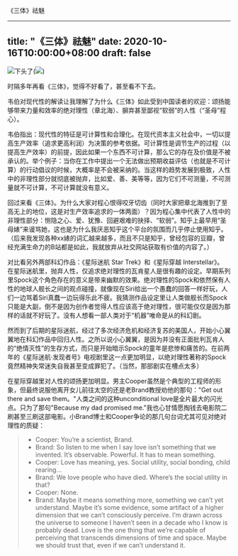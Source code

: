 《三体》祛魅

---
title: "《三体》祛魅"
date: 2020-10-16T10:00:00+08:00
draft: false
---

![下头了](%E7%A5%9B%E9%AD%85)(![](https://pub-90369df13e7a45b2aab23edfb993401e.r2.dev/qumei.webp))

时隔多年再看《三体》，觉得不好看了，甚至看不下去。

韦伯对现代性的解读让我理解了为什么《三体》如此受到中国读者的欢迎：颂扬能够带来力量和效率的绝对理性（章北海）、摒弃甚至鄙视“软弱”的人性（“圣母”程心）。

韦伯指出：现代性的特征是可计算性和合理化。在现代资本主义社会中，一切以提高生产效率（追求更高利润）为决策的参考依据。可计算性是调节生产的过程（以提高生产效率）的前提，因此如果一个东西不可计算，那么它的存在及价值是不被承认的。举个例子：当你在工作中提出一个无法做出预期收益评估（也就是不可计算）的行动倡议的时候，大概率是不会被采纳的。当这样的趋势发展到极致，人性中的非理性部分就彻底被抛弃，比如爱、善、美等等，因为它们不可测量，不可测量就不可计算，不可计算就没有意义。

回过来看《三体》。为什么大家对程心恨得咬牙切齿（同时大家把章北海推到了至高无上的地位，这是对生产效率追求的一体两面）？因为程心集中代表了人性中的非理性部分：恻隐之心、爱、犹豫、回避艰难的抉择、“软弱”。知乎上最早用“圣母婊”来谩骂她，这也是为什么我厌恶知乎这个平台的氛围而几乎停止使用知乎。（后来我发现各种xx婊的词汇越来越多，而且不只是知乎，曾经包容的豆瓣，曾经充满生命力的B站都是如此，我就放弃从社交网站获取有价值的内容了。）

对比看另外两部科幻作品：《星际迷航 Star Trek》和《星际穿越 Interstellar》。 在星际迷航里，抛弃人性，仅追求绝对理性的瓦肯星人是很有趣的设定。早期系列里Spock这个角色存在的意义是带来幽默的效果。绝对理性的Spock和依然保有人性的地球人舰长之间的观点碰撞，就像现在Siri给出一个愚蠢的回答一样好玩，人们一边骂着Siri真蠢一边玩得乐此不疲。我猜测作品设定里让人类做舰长而Spock只能是大副，倒不是因为创作者觉得人性应该高于绝对理性，很可能仅仅是因为那样的话就不好玩了。没有人想看一部人类对于“机器”唯命是从的科幻剧。

然而到了后期的星际迷航，经过了多次经济危机和经济复苏的美国人，开始小心翼翼地在科幻作品中回归人性。之所以说小心翼翼，是因为并没有正面批判瓦肯人的“绝情灭性”的生存方式，而只是开始暗示Spock的童年是悲惨和痛苦的。在前两年的《星际迷航·发现者号》电视剧里这一点更加明显，以绝对理性著称的Spock竟然精神失常迷失自我甚至变成罪犯了。（当然，那部剧实在槽点太多）

在星际穿越里对人性的颂扬更加明显。男主Cooper虽然是个典型的工程师的形象，但最终说服他离开女儿前往太空的还是老Brand教授劝他的那句："Get out there and save them。"人类之间的这种unconditional love是全片最大的闪光点。只为了那句"Because my dad promised me."我也心甘情愿掏钱去电影院二刷甚至三刷这部电影。小Brand博士和Cooper争论的那几句台词尤其可见对绝对理性的质疑：

> - Cooper: You’re a scientist, Brand.
> -  Brand: So listen to me when I say love isn’t something that we invented. It’s observable. Powerful. It has to mean something.
> - Cooper: Love has meaning, yes. Social utility, social bonding, child rearing…
> - Brand: We love people who have died. Where’s the social utility in that?
> - Cooper: None.
> - Brand: Maybe it means something more, something we can’t yet understand. Maybe it’s some evidence, some artifact of a higher dimension that we can’t consciously perceive. I’m drawn across the universe to someone I haven’t seen in a decade who I know is probably dead. Love is the one thing that we’re capable of perceiving that transcends dimensions of time and space. Maybe we should trust that, even if we can’t understand it.

